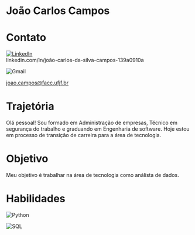 
# João Carlos Campos

# Contato
[![LinkedIn](https://img.shields.io/badge/LinkedIn-000?style=for-the-badge&logo=LinkedIn&logoColor=0E76A8)](https://www.linkedin.com/in/SEUUSERNAME/)   
linkedin.com/in/joão-carlos-da-silva-campos-139a0910a

![Gmail](https://img.shields.io/badge/Gmail-000?style=for-the-badge&logo=Gmail&logoColor=0E76A8)

joao.campos@facc.ufjf.br


# Trajetória  

Olá pessoal! Sou formado em Administração de empresas, Técnico em segurança do trabalho e graduando em Engenharia de software. Hoje estou em processo de transição de carreira para a área de tecnologia.

# Objetivo 

Meu objetivo é trabalhar na área de tecnologia como análista de dados. 

# Habilidades

![Python](https://img.shields.io/badge/Python-000?style=for-the-badge&logo=python) 

![SQL](https://img.shields.io/badge/SQL-000?style=for-the-badge&logo=SQL)